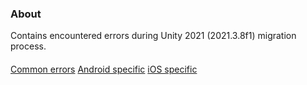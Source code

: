 ### About
Contains encountered errors during Unity 2021 (2021.3.8f1) migration process.

####
[Common errors]()
[Android specific]()
[iOS specific]()
